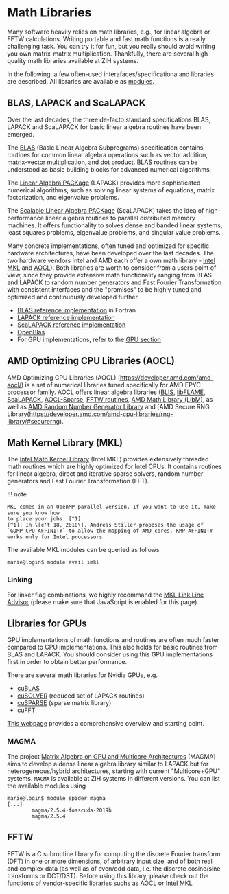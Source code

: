# Math Libraries

Many software heavily relies on math libraries, e.g., for linear algebra or FFTW calculations.
Writing portable and fast math functions is a really challenging task. You can try it for fun, but you
really should avoid writing you own matrix-matrix multiplication. Thankfully, there are several
high quality math libraries available at ZIH systems.

In the following, a few often-used interafaces/specificationa and libraries are described. All
libraries are available as [modules](modules.md).

## BLAS, LAPACK and ScaLAPACK

Over the last decades, the three de-facto standard specifications BLAS, LAPACK and ScaLAPACK for
basic linear algebra routines have been emerged.

The [BLAS](https://www.netlib.org/blas/) (Basic Linear Algebra Subprograms) specification contains routines
for common linear algebra operations such as vector addition, matrix-vector multiplication, and dot
product. BLAS routines can be understood as basic building blocks for advanced numerical algorithms.

The [Linear Algebra PACKage](https://www.netlib.org/lapack/) (LAPACK) provides more
sophisticated numerical algorithms, such as solving linear systems of equations, matrix
factorization, and eigenvalue problems.

<!--With [libFlame](#amd-optimizing-cpu-libraries-aocl) and [MKL](#math-kernel-library-mkl) there are-->
<!--two highly optimised LAPACK implementations aiming for AMD and Intel architecture, respectively.-->

The [Scalable Linear Algebra PACKage](https://www.netlib.org/scalapack) (ScaLAPACK) takes the
idea of high-performance linear algebra routines to parallel distributed memory machines. It offers
functionality to solves dense and banded linear systems, least squares problems, eigenvalue
problems, and singular value problems.

<!--There is also an [optimized implementation](https://developer.amd.com/amd-aocl/scalapack/) addressing-->
<!--AMD architectures.-->

Many concrete implementations, often tuned and optimized for specific hardware architectures, have
been developed over the last decades. The two hardware vendors Intel and AMD each offer a own math
library - [Intel MKL](#math-kernel-library-mkl) and [AOCL](#amd-optimizing-cpu-libraries-aocl)).
Both libraries are worth to consider from a users point of view, since they provide extensive math
functionality ranging from BLAS and LAPACK to random number generators and Fast Fourier
Transformation with consistent interfaces and the "promises" to be highly tuned and optimized and
continuously developed further.

- [BLAS reference implementation](https://www.netlib.org/blas/) in Fortran
- [LAPACK reference implementation](https://www.netlib.org/lapack/)
- [ScaLAPACK reference implementation](https://www.netlib.org/scalapack/)
- [OpenBlas](www.openblas.net)
- For GPU implementations, refer to the [GPU section](#libraries-for-gpus)

## AMD Optimizing CPU Libraries (AOCL)

AMD Optimizing CPU Libraries (AOCL) (https://developer.amd.com/amd-aocl/) is a set of numerical
libraries tuned specifically for AMD EPYC processor family. AOCL offers linear algebra libraries
([BLIS](https://developer.amd.com/amd-cpu-libraries/blas-library/),
 [libFLAME](https://developer.amd.com/amd-cpu-libraries/blas-library/#libflame),
 [ScaLAPACK](https://developer.amd.com/amd-aocl/scalapack/),
 [AOCL-Sparse](https://developer.amd.com/amd-aocl/aocl-sparse/),
 [FFTW routines](https://developer.amd.com/amd-aocl/fftw/),
 [AMD Math Library (LibM)](https://developer.amd.com/amd-cpu-libraries/amd-math-library-libm/),
 as well as
 [AMD Random Number Generator Library](https://developer.amd.com/amd-cpu-libraries/rng-library/)
 and
 [AMD Secure RNG Library(https://developer.amd.com/amd-cpu-libraries/rng-library/#securerng).

## Math Kernel Library (MKL)

The
[Intel Math Kernel Library](https://software.intel.com/content/www/us/en/develop/documentation/get-started-with-mkl-for-dpcpp/top.html)
(Intel MKL) provides extensively threaded math routines which are highly optimized for Intel CPUs.
It contains routines for linear algebra, direct and iterative sparse solvers, random number
generators and Fast Fourier Transformation (FFT).

!!! note

    MKL comes in an OpenMP-parallel version. If you want to use it, make sure you know how
    to place your jobs. [^1]
    [^1]: In \[c't 18, 2010\], Andreas Stiller proposes the usage of
    `GOMP_CPU_AFFINITY` to allow the mapping of AMD cores. KMP_AFFINITY works only for Intel processors.

The available MKL modules can be queried as follows

```console
marie@login$ module avail imkl
```

### Linking

For linker flag combinations, we highly recommand the
[MKL Link Line Advisor](http://software.intel.com/en-us/articles/intel-mkl-link-line-advisor/)
(please make sure that JavaScript is enabled for this page).

## Libraries for GPUs

GPU implementations of math functions and routines are often much faster compared to CPU
implementations. This also holds for basic routines from BLAS and LAPACK. You should consider using
this GPU implementations first in order to obtain better performance.

There are several math libraries for Nvidia GPUs, e.g.

- [cuBLAS](https://docs.nvidia.com/cuda/cublas/index.html)
- [cuSOLVER](https://developer.nvidia.com/cusolver) (reduced set of LAPACK routines)
- [cuSPARSE](https://developer.nvidia.com/cusparse) (sparse matrix library)
- [cuFFT](https://developer.nvidia.com/cufft)

[This webpage](https://developer.nvidia.com/gpu-accelerated-libraries#linear-algebra) provides a
comprehensive overview and starting point.

### MAGMA

The project [Matrix Algebra on GPU and Multicore Architectures](http://icl.cs.utk.edu/magma/) (MAGMA)
aims to develop a dense linear algebra library similar to LAPACK but for heterogeneous/hybrid
architectures, starting with current "Multicore+GPU" systems. `MAGMA` is available at ZIH systems in
different versions. You can list the available modules using

```console
marie@login$ module spider magma
[...]
        magma/2.5.4-fosscuda-2019b
        magma/2.5.4
```

## FFTW

FFTW is a C subroutine library for computing the discrete Fourier transform (DFT) in one or more
dimensions, of arbitrary input size, and of both real and complex data (as well as of even/odd data,
i.e. the discrete cosine/sine transforms or DCT/DST). Before using this library, please check out
the functions of vendor-specific libraries suchs as [AOCL](#amd-optimizing-cpu-libraries-aocl)
or [Intel MKL](#math-kernel-library-mkl)
